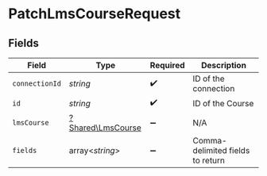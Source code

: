 # PatchLmsCourseRequest


## Fields

| Field                                                 | Type                                                  | Required                                              | Description                                           |
| ----------------------------------------------------- | ----------------------------------------------------- | ----------------------------------------------------- | ----------------------------------------------------- |
| `connectionId`                                        | *string*                                              | :heavy_check_mark:                                    | ID of the connection                                  |
| `id`                                                  | *string*                                              | :heavy_check_mark:                                    | ID of the Course                                      |
| `lmsCourse`                                           | [?Shared\LmsCourse](../../Models/Shared/LmsCourse.md) | :heavy_minus_sign:                                    | N/A                                                   |
| `fields`                                              | array<*string*>                                       | :heavy_minus_sign:                                    | Comma-delimited fields to return                      |